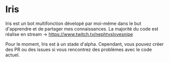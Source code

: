 # Iris


Iris est un bot multifonction dévelopé par moi-même dans le but d'apprendre et de partager mes connaissances.
La majorité du code est réalise en stream -> https://www.twitch.tv/nephtyslovesnipe


Pour le moment, Iris est à un stade d'alpha. Cependant, vous pouvez créer des PR ou des issues si vous rencontrez des problèmes avec le code actuel.
